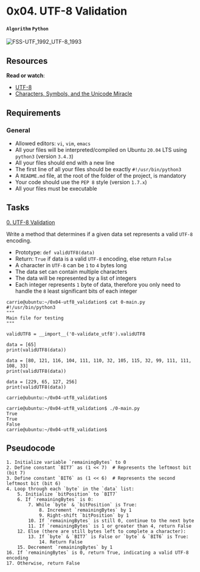 # 0x04. UTF-8 Validation
#### `Algorithm` `Python`
![FSS-UTF_1992_UTF-8_1993](https://github.com/samuelselasi/alx-interview/assets/85158665/1c44f57a-ca98-4e17-96c4-63ff5d919368)

## Resources
**Read or watch**:

* [UTF-8](https://en.wikipedia.org/wiki/UTF-8)
* [Characters, Symbols, and the Unicode Miracle](https://www.youtube.com/watch?v=MijmeoH9LT4)

## Requirements
### General
* Allowed editors: `vi`, `vim`, `emacs`
* All your files will be interpreted/compiled on Ubuntu `20.04` LTS using `python3` (version `3.4.3`)
* All your files should end with a new line
* The first line of all your files should be exactly `#!/usr/bin/python3`
* A `README.md` file, at the root of the folder of the project, is mandatory
* Your code should use the `PEP 8` style (version `1.7.x`)
* All your files must be executable

## Tasks

[0. UTF-8 Validation](./0-validate_utf8.py)

Write a method that determines if a given data set represents a valid `UTF-8` encoding.

* Prototype: `def validUTF8(data)`
* Return: `True` if data is a valid `UTF-8` encoding, else return `False`
* A character in `UTF-8` can be `1` to `4` bytes long
* The data set can contain multiple characters
* The data will be represented by a list of integers
* Each integer represents `1` byte of data, therefore you only need to handle the `8` least significant bits of each integer

```
carrie@ubuntu:~/0x04-utf8_validation$ cat 0-main.py
#!/usr/bin/python3
"""
Main file for testing
"""

validUTF8 = __import__('0-validate_utf8').validUTF8

data = [65]
print(validUTF8(data))

data = [80, 121, 116, 104, 111, 110, 32, 105, 115, 32, 99, 111, 111, 108, 33]
print(validUTF8(data))

data = [229, 65, 127, 256]
print(validUTF8(data))

carrie@ubuntu:~/0x04-utf8_validation$
```
```
carrie@ubuntu:~/0x04-utf8_validation$ ./0-main.py
True
True
False
carrie@ubuntu:~/0x04-utf8_validation$
```

## Pseudocode
```
1. Initialize variable `remainingBytes` to 0
2. Define constant `BIT7` as (1 << 7)  # Represents the leftmost bit (bit 7)
3. Define constant `BIT6` as (1 << 6)  # Represents the second leftmost bit (bit 6)
4. Loop through each `byte` in the `data` list:
    5. Initialize `bitPosition` to `BIT7`
    6. If `remainingBytes` is 0:
        7. While `byte` & `bitPosition` is True:
            8. Increment `remainingBytes` by 1
            9. Right-shift `bitPosition` by 1
        10. If `remainingBytes` is still 0, continue to the next byte
        11. If `remainingBytes` is 1 or greater than 4, return False
    12. Else (there are still bytes left to complete a character):
        13. If `byte` & `BIT7` is False or `byte` & `BIT6` is True:
            14. Return False
    15. Decrement `remainingBytes` by 1
16. If `remainingBytes` is 0, return True, indicating a valid UTF-8 encoding
17. Otherwise, return False
```
